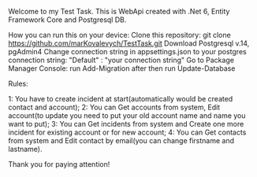 Welcome to my Test Task. 
This is WebApi created with .Net 6, Entity Framework Core and Postgresql DB.

How you can run this on your device:
   Clone this repository:  git clone https://github.com/marKovalevych/TestTask.git
   Download Postgresql v.14, pgAdmin4
   Change connection string in appsettings.json to your postgres connection string:
       "Default" :  "your connection string"
   Go to Package Manager Console:  run Add-Migration after then run Update-Database
   
Rules:


   1: You have to create incident at start(automatically would be created contact and account);
   2: You can Get accounts from system, Edit account(to update you need to put your old account name and name you want to put);
   3: You can Get incidents from system and Create one more incident for existing account or for new account;
   4: You can Get contacts from system and Edit contact by email(you can change firstname and lastname).
   
   
Thank you for paying attention!
